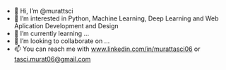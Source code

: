 - 👋 Hi, I’m @murattsci
- 👀 I’m interested in Python, Machine Learning, Deep Learning and Web Aplication Development and Design
- 🌱 I’m currently learning ...
- 💞️ I’m looking to collaborate on ...
- 📫 You can reach me with www.linkedin.com/in/murattasci06 or tasci.murat06@gmail.com

<!---
murattsci/murattsci is a ✨ special ✨ repository because its `README.md` (this file) appears on your GitHub profile.
You can click the Preview link to take a look at your changes.
--->
